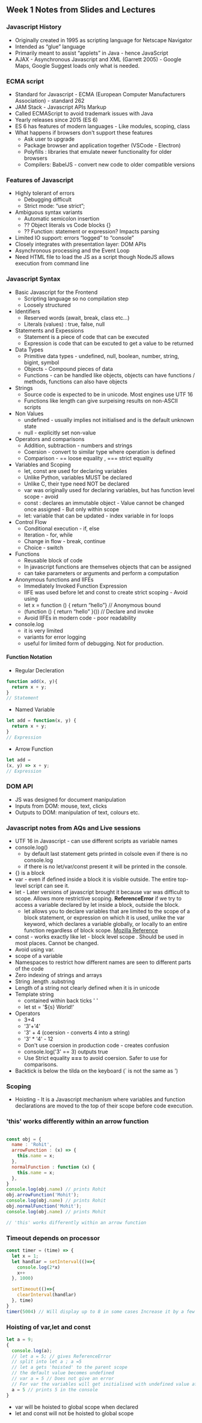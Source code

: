 ## Week 1 Notes from Slides and Lectures 

### Javascript History
* Originally created in 1995 as scripting language for Netscape Navigator
* Intended as “glue” language
* Primarily meant to assist “applets” in Java - hence JavaScript
* AJAX - Asynchronous Javascript and XML (Garrett 2005) - Google Maps, Google Suggest loads only what is needed.

### ECMA script
* Standard for Javascript - ECMA (European Computer Manufacturers Association) - standard 262
* JAM Stack - Javascript APIs Markup
* Called ECMAScript to avoid trademark issues with Java
* Yearly releases since 2015 (ES 6)
* ES 6 has features of modern languages - Like modules, scoping, class
* What happens if browsers don't support these features 
  - Ask user to upgrade
  - Package browser and application together (VSCode - Electron)
  - Polyfills : libraries that emulate newer functionality for older browsers
  - Compilers: BabelJS - convert new code to older compatible versions

### Features of Javascript
* Highly tolerant of errors
  - Debugging difficult
  - Strict mode: “use strict”;
* Ambiguous syntax variants
  - Automatic semicolon insertion
  - ?? Object literals vs Code blocks {}
  - ?? Function: statement or expression? Impacts parsing
* Limited IO support: errors “logged” to “console”
* Closely integrates with presentation layer: DOM APIs
* Asynchronous processing and the Event Loop
* Need HTML file to load the JS as a script though NodeJS allows execution from command line

### Javascript Syntax 
* Basic Javascript for the Frontend
  - Scripting language so no compilation step
  - Loosely structured 
* Identifiers 
  - Reserved words (await, break, class etc...)
  - Literals (values) : true, false, null
* Statements and Expessions 
  - Statement is a piece of code that can be executed
  - Expression is code that can be excuted to get a value to be returned
* Data Types
  - Primitive data types - undefined, null, boolean, number, string, bigint, symbol 
  - Objects - Compound pieces of data
  - Functions - can be handled like objects, objects can have functions / methods, functions can also have objects
* Strings
  - Source code is expected to be in unicode. Most engines use UTF 16
  - Functions like length can give surpeising results on non-ASCII scripts
* Non Values 
  - undefined - usually implies not initialised and is the default unknown state
  - null - explicitly set non-value
* Operators and comparisons 
  - Addition, subtraction - numbers and strings
  - Coersion - convert to similar type where operation is defined 
  - Comparison - == loose equality , ===  strict equality
* Variables and Scoping
  - let, const are used for declaring variables
  - Unlike Python, variables MUST be declared
  - Unlike C, their type need NOT be declared
  - var was originally used for declaring variables, but has function level scope - avoid
  - const : declares an immutable object - Value cannot be changed once assigned - But only within scope
  - let: variable that can be updated - index variable in for loops
* Control Flow
  - Conditional execution - if, else
  - Iteration - for, while
  - Change in flow - break, continue
  - Choice - switch
* Functions
  - Reusable block of code
  - In javascript functions are themselves objects that can be assigned
  - can take parameters or arguments and perform a computation
* Anonymous functions and IIFEs
  - Immediately Invoked Function Expression
  - IIFE was used before let and const to create strict scoping  - Avoid using
  - let x = function () { return “hello”} // Anonymous bound
  - (function () { return “hello” }()) // Declare and invoke
  - Avoid IIFEs in modern code - poor readability
* console.log
  - it is very limited
  - variants for error logging
  - useful for limited form of debugging. Not for production.
#### Function Notation
* Regular Decleration
```Javascript
function add(x, y){
  return x + y;
}
// Statement
```
* Named Variable
```javascript
let add = function(x, y) {
  return x + y;
}
// Expression
```
* Arrow Function
```javascript
let add =
(x, y) => x + y;
// Expression
```
### DOM API
* JS was designed for document manipulation
* Inputs from DOM: mouse, text, clicks
* Outputs to DOM: manipulation of text, colours etc.

### Javascript notes from AQs and Live sessions
* UTF 16 in Javascript - can use different scripts as variable names
* console.log()
  - by default last statement gets printed in colsole even if there is no console.log
  - if there is no let/var/const present it will be printed in the console.
* {} is a block 
* var - even if defined inside a block it is visible outside. The entire top-level script can see it.
* let - Later versions of javascript brought it because var was difficult to scope. Allows more restrictive scoping. **ReferenceError** if we try to access a variable declared by let inside a block, outside the block.
  - let allows you to declare variables that are limited to the scope of a block statement, or expression on which it is used, unlike the var keyword, which declares a variable globally, or locally to an entire function regardless of block scope. [Mozilla Reference](https://developer.mozilla.org/en-US/docs/Web/JavaScript/Reference/Statements/let)
* const - works exactly like let - block level scope . Should be used in most places. Cannot be changed.
* Avoid using var.
* scope of a variable
* Namespaces to restrict how different names are seen to different parts of the code 
* Zero indexing of strings and arrays
* String .length .substring
* Length of a string not clearly defined when it is in unicode
* Template string
  - contained within back ticks ' ' 
  - let st = '${s} World!'
* Operators 
  - 3+4 
  - '3'+'4'
  - '3' + 4 (coersion - converts 4 into a string)
  - '3' * '4' - 12
  - Don't use coersion in production code - creates confusion
  - console.log('3' == 3) outputs true
  - Use Strict equality **===** to avoid coersion. Safer to use for comparisons.
* Backtick is below the tilda on the keyboard (` is not the same as ')
### Scoping
* Hoisting - It is a Javascript mechanism where variables and function declarations are moved to the top of their scope before code execution.
### 'this' works differently within an arrow function

```javascript

const obj = {
  name : 'Rohit',
  arrowFunction : (x) => {
    this.name = x;
  },
  normalFunction : function (x) {
    this.name = x;
  },
}
console.log(obj.name) // prints Rohit
obj.arrowFunction('Mohit');
console.log(obj.name) // prints Rohit
obj.normalFunction('Mohit');
console.log(obj.name) // prints Mohit

// 'this' works differently within an arrow function

```

### Timeout depends on processor
```Javascript
const timer = (time) => {
  let x = 1;
  let handlar = setInterval(()=>{
    console.log(2*x)
    x++
  }, 1000)

  setTimeout(()=>{
    clearInterval(handlar)
  }, time)
}
timer(5004) // Will display up to 8 in some cases Increase it by a few ms to display upto 10.
```

### Hoisting of var,let and const
```Javascript
let a = 9;
{
  console.log(a);
  // let a = 5; // gives ReferenceError 
  // split into let a ; a =5
  // let a gets 'hoisted' to the parent scope
  // the default value becomes undefined
  // var a = 5 // Does not give an error
  // For var the variables will get initialised with undefined value after hoisting. For let and const, it does not get un-initialised.
  a = 5 // prints 5 in the console
}
```
* var will be hoisted to global scope when declared
* let and const will not be hoisted to global scope
